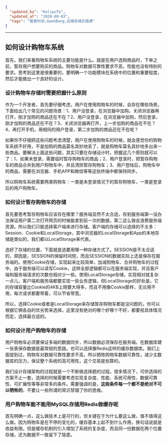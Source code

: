 ```json
{
  "updated_by": "KelipuTe",
  "updated_at": "2020-08-03",
  "tags": "极客时间,GeekBang,后端存储实践课"
}
```

---

## 如何设计购物车系统

首先，我们来看购物车系统的主要功能是什么。就是在用户选购商品时，下单之前，暂存用户想要购买的商品。购物车对数据可靠性要求不高，性能也没有特别的要求。思考到这里是很重要的，要明确一个功能模块在系统中的位置和重要程度，然后才能做出一个良好的设计。

### 设计购物车存储时需要把握什么原则

作为一个开发者，首先要仔细考虑，用户在使用购物车的时候，会存在哪些场景。下面给出几个常见的问题场景：1、用户没登录，在浏览器中加购，关闭浏览器再打开，刚才加购的商品还在不在？2、用户没登录，在浏览器中加购，然后登录，刚才加购的商品还在不在？3、关闭浏览器再打开，上一步加购的商品在不在？4、再打开手机，用相同的用户登录，第二步加购的商品还在不在呢？

如果你不仔细把这些问题考虑清楚，用户在使用购物车的时候，就会感觉你的购物车系统不好用，不是加购的商品莫名其妙地丢了，就是购物车莫名其妙地多出来一些商品。要解决上面这些问题，其实只要在存储设计时，把握这几个原则就可以了：1、如果未登录，需要临时暂存购物车的商品；2、用户登录时，把暂存购物车的商品合并到用户购物车中，并且清除暂存购物车；3、用户登陆后，购物车中的商品，需要在浏览器、手机APP和微信等等这些终端中都保持同步。

所以购物车系统需要两类购物车：一类是未登录情况下的暂存购物车，一类是登录后的用户购物车。

### 如何设计暂存购物车的存储

首先要思考暂存购物车应该存在哪里？服务端显然不太合适，存到服务端第一没办法保证用户第二次打开网页的时候能拿到前一次的数据，第二这么做会浪费服务端资源。所以我们只能选择客户端来进行存储。客户端的存储可以选择的不太多：Session、Cookie和LocalStorage，其中浏览器的LocalStorage和App的本地存储是类似的，我们都以LocalStorage来代表。

选好了存储的位置，下面就是选要用哪一种存储方式了。SESSION是不太合适的，原因是，SESSION的保留时间短，而且SESSION的数据实际上还是保存在服务端的。使用Cookie存储，实现起来比较简单，加减购物车、合并购物车的过程中，由于服务端可以读写Cookie，这样全部逻辑都可以在服务端实现，并且客户端和服务端请求的次数也相对少一些。使用LocalStorage存储，实现相对就复杂一点儿，客户端和服务端都要实现一些业务逻辑，但LocalStorage的好处是，它的存储容量比Cookie的4KB上限要大得多，而且不用像Cookie那样，无论用不用，每次请求都要带着，可以节省带宽。

所以，选择Cookie或者是LocalStorage来存储暂存购物车都是没问题的，你可以根据它俩各自的优劣势来选择。这里没有绝对的哪个好哪个不好，都要视具体情况而定，选择最合适的。

### 如何设计用户购物车的存储

用户购物车必须要保证多端的数据同步，所以数据必须保存在服务端。在数据库建一张表保存数据是最常规的思路。也可以选择像Redis这样的缓存数据库。我们上面提到过，购物车对数据可靠性要求不高，所以牺牲购物车数据可靠性，减少主数据库的压力，保证整个系统的高可用性，这个交易是划算的。

我们设计存储架构的过程就是一个不断做选择题的过程。很多情况下，可供选择的方案不止一套，选择的时候需要考虑实现复杂度、性能、系统可用性、数据可靠性、可扩展性等等非常多的条件。需要强调的是，**这些条件每一个都不是绝对不可以牺牲的**，不要让一些所谓的常识禁锢了你的思维。

### 用户购物车能不能用MySQL存储用Redis做缓存呢

首先明确一点，这么做技术上是可行的，但关键在于为什么要这么做，值不值得这么做。因为购物车是在不停的变化的，缓存基本上起不到什么作用，换句话说就是收益有限。但是缓存机制的引入增加了系统的复杂度，而且同一份数据在两个位置存储，还为数据不一致留下了隐患。